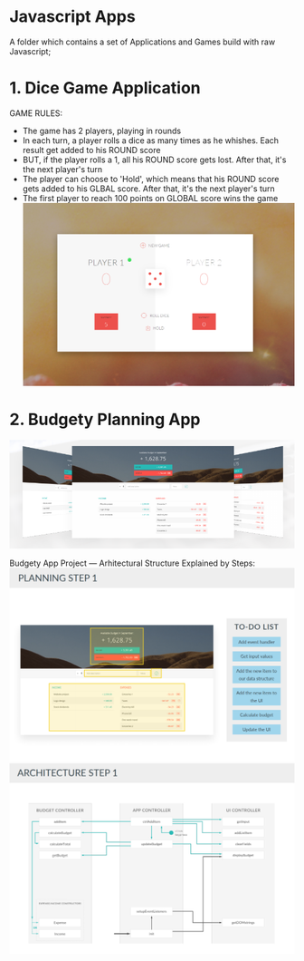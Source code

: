 # Javascript Apps
A folder which contains a set of Applications and Games build with raw Javascript;


# 1. Dice Game Application 
GAME RULES:
- The game has 2 players, playing in rounds
- In each turn, a player rolls a dice as many times as he whishes. Each result get added to his ROUND score
- BUT, if the player rolls a 1, all his ROUND score gets lost. After that, it's the next player's turn
- The player can choose to 'Hold', which means that his ROUND score gets added to his GLBAL score. After that, it's the next player's turn
- The first player to reach 100 points on GLOBAL score wins the game
![Dice Game Print Screen](https://raw.githubusercontent.com/CosminaP/Javascript-Apps/master/Dice-Game/mini-game/Dice.png)

# 2. Budgety Planning App
![Overview](https://raw.githubusercontent.com/CosminaP/Javascript-Apps/master/Budgety%20Planning%20App/Arhitecture-pics/overview.png)

Budgety App Project — Arhitectural Structure Explained by Steps:
![Step1](https://raw.githubusercontent.com/CosminaP/Javascript-Apps/master/Budgety%20Planning%20App/Arhitecture-pics/Step1.png)
![Arhitecture-Step1](https://github.com/CosminaP/Javascript-Apps/blob/master/Budgety%20Planning%20App/Arhitecture-pics/Arhitecture-Step1.png)
